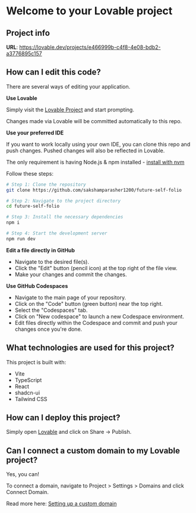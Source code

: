 # Welcome to your Lovable project

## Project info

**URL**: https://lovable.dev/projects/e466999b-c4f8-4e08-bdb2-a3776895c157

## How can I edit this code?

There are several ways of editing your application.

**Use Lovable**

Simply visit the [Lovable Project](https://lovable.dev/projects/e466999b-c4f8-4e08-bdb2-a3776895c157) and start prompting.

Changes made via Lovable will be committed automatically to this repo.

**Use your preferred IDE**

If you want to work locally using your own IDE, you can clone this repo and push changes. Pushed changes will also be reflected in Lovable.

The only requirement is having Node.js & npm installed - [install with nvm](https://github.com/nvm-sh/nvm#installing-and-updating)

Follow these steps:

```sh
# Step 1: Clone the repository
git clone https://github.com/sakshamparasher1200/future-self-folio

# Step 2: Navigate to the project directory
cd future-self-folio

# Step 3: Install the necessary dependencies
npm i

# Step 4: Start the development server
npm run dev
```

**Edit a file directly in GitHub**

- Navigate to the desired file(s).
- Click the "Edit" button (pencil icon) at the top right of the file view.
- Make your changes and commit the changes.

**Use GitHub Codespaces**

- Navigate to the main page of your repository.
- Click on the "Code" button (green button) near the top right.
- Select the "Codespaces" tab.
- Click on "New codespace" to launch a new Codespace environment.
- Edit files directly within the Codespace and commit and push your changes once you're done.

## What technologies are used for this project?

This project is built with:

- Vite
- TypeScript
- React
- shadcn-ui
- Tailwind CSS

## How can I deploy this project?

Simply open [Lovable](https://lovable.dev/projects/e466999b-c4f8-4e08-bdb2-a3776895c157) and click on Share -> Publish.

## Can I connect a custom domain to my Lovable project?

Yes, you can!

To connect a domain, navigate to Project > Settings > Domains and click Connect Domain.

Read more here: [Setting up a custom domain](https://docs.lovable.dev/tips-tricks/custom-domain#step-by-step-guide)
